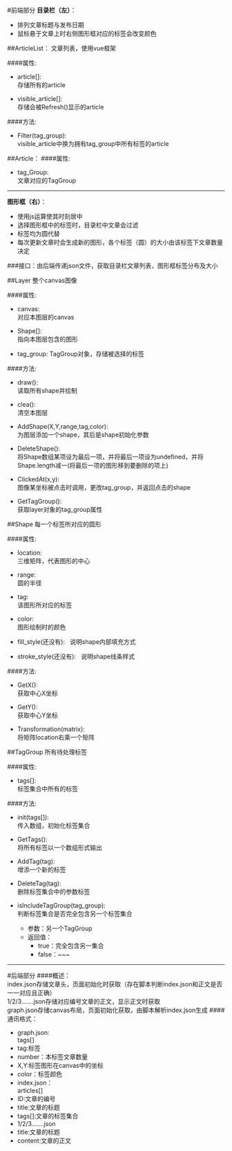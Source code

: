 #前端部分
**目录栏（左）**：
+ 排列文章标题与发布日期
+ 鼠标悬于文章上时右侧图形框对应的标签会改变颜色  

##ArticleList：
文章列表，使用vue框架

####属性: 
+ article[]:  
存储所有的article  

+ visible_article[]:  
存储会被Refresh()显示的article

####方法:
+ Filter(tag_group):  
visible_article中换为拥有tag_group中所有标签的article

##Article：
####属性: 
+ tag_Group:  
文章对应的TagGroup   

---

**图形框（右）**：
+ 使用js运算使其时刻居中
+ 选择图形框中的标签时，目录栏中文章会过滤  
+ 标签均为圆代替  
+ 每次更新文章时会生成新的图形，各个标签（圆）的大小由该标签下文章数量决定  

###接口：由后端传递json文件，获取目录栏文章列表，图形框标签分布及大小  

##Layer
整个canvas图像  

####属性: 
+ canvas:  
对应本图层的canvas 
 
+ Shape[]:  
指向本图层包含的图形  

+ tag_group:
TagGroup对象，存储被选择的标签

####方法:
+ draw():  
读取所有shape并绘制

+ clea():   
清空本图层  

+ AddShape(X,Y,range,tag,color):  
为图层添加一个shape，其后是shape初始化参数  

+ DeleteShape():  
将Shape数组某项设为最后一项，并将最后一项设为undefined，并将Shape.length减一(将最后一项的图形移到要删除的项上)

+ ClickedAt(x,y):  
图像某坐标被点击时调用，更改tag_group，并返回点击的shape

+ GetTagGroup():  
获取layer对象的tag_group属性

##Shape
每一个标签所对应的圆形  

####属性:
+ location:  
三维矩阵，代表图形的中心  

+ range:  
圆的半径  

+ tag:  
该图形所对应的标签  

+ color:  
图形绘制时的颜色

+ fill_style(还没有):  
说明shape内部填充方式  

+ stroke_style(还没有):  
说明shape线条样式  

####方法:
+ GetX():  
获取中心X坐标 

+ GetY():  
获取中心Y坐标

+ Transformation(matrix):  
将矩阵location右乘一个矩阵

##TagGroup
所有待处理标签  

####属性:   
+ tags[]:  
标签集合中所有的标签  

####方法:  
+ init(tags[]):  
传入数组，初始化标签集合

+ GetTags():  
将所有标签以一个数组形式输出  

+ AddTag(tag):  
增添一个新的标签  

+ DeleteTag(tag):  
删除标签集合中的参数标签  

+ isIncludeTagGroup(tag_group):  
判断标签集合是否完全包含另一个标签集合  
  + 参数：另一个TagGroup
  + 返回值：  
    + true：完全包含另一集合   
    + false：~~~

---

#后端部分
####概述：  
index.json存储文章头，页面初始化时获取（存在脚本判断index.json和正文是否一一对应且正确）  
1/2/3…….json存储对应编号文章的正文，显示正文时获取  
graph.json存储canvas布局，页面初始化获取，由脚本解析index.json生成
####通讯格式：
+ graph.json:   
tags[]
 + tag:标签  
 + number：本标签文章数量
 + X,Y:标签图形在canvas中的坐标
 + color：标签颜色
+ index.json：  
articles[]
 + ID:文章的编号
 + title:文章的标题
 + tags[]:文章的标签集合
+ 1/2/3…….json
 + title:文章的标题
 + content:文章的正文  
